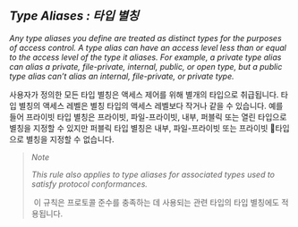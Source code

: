 ## *Type Aliases : 타입 별칭*

*Any type aliases you define are treated as distinct types for the purposes of access control. A type alias can have an access level less than or equal to the access level of the type it aliases. For example, a private type alias can alias a private, file-private, internal, public, or open type, but a public type alias can’t alias an internal, file-private, or private type.*

사용자가 정의한 모든 타입 별칭은 액세스 제어를 위해 별개의 타입으로 취급됩니다. 타입 별칭의 액세스 레벨은 별칭 타입의 액세스 레벨보다 작거나 같을 수 있습니다. 예를 들어 프라이빗 타입 별칭은 프라이빗, 파일-프라이빗, 내부, 퍼블릭 또는 열린 타입으로 별칭을 지정할 수 있지만 퍼블릭 타입 별칭은 내부, 파일-프라이빗 또는 프라이빗 타입으로 별칭을 지정할 수 없습니다.

> *Note*
> 
> *This rule also applies to type aliases for associated types used to satisfy protocol conformances.*
> 
>  이 규칙은 프로토콜 준수를 충족하는 데 사용되는 관련 타입의 타입 별칭에도 적용됩니다.


